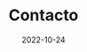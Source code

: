 ---
title: Contacto
date: 2022-10-24

type: landing

sections:
  - block: contact
    content:
      title: Contáctanos
      text: |-
        ¿Tienes preguntas sobre nuestros proyectos o colaboraciones? Escríbenos y con gusto te respondemos.
      email: satelite@uvg.edu.gt
      phone: '+502 2507-1500 Ext. 21284'
      address:
        street: 18 Av. 11-95 Zona 15 Vista Hermosa III
        city: Guatemala
        region: Guatemala
        postcode: '01015'
        country: Guatemala
        country_code: GT
      coordinates:
        latitude: '14.6036'
        longitude: '-90.4890'
      directions: CIT-115A
      office_hours:
        - 'Lunes a viernes, de 7:00 a 17:00 hrs'
      autolink: true

      # Formulario
      form:
        provider: formspree
        formspree:
          id: xnngypoo  
    design: 
      columns: '1'
---
